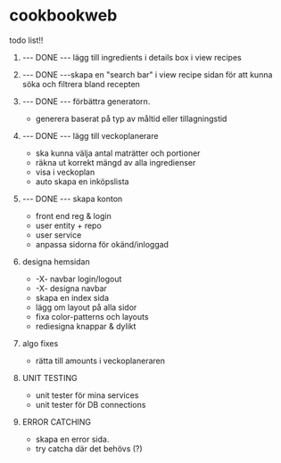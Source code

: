 # cookbookweb

todo list!!

1. --- DONE --- lägg till ingredients i details box i view recipes 
2. --- DONE ---skapa en "search bar" i view recipe sidan för att kunna söka och filtrera bland recepten
3. --- DONE --- förbättra generatorn.
   - generera baserat på typ av måltid eller tillagningstid

4. --- DONE --- lägg till veckoplanerare
   - ska kunna välja antal maträtter och portioner
   - räkna ut korrekt mängd av alla ingredienser
   - visa i veckoplan
   - auto skapa en inköpslista

5. --- DONE --- skapa konton
   - front end reg & login
   - user entity + repo
   - user service 
   - anpassa sidorna för okänd/inloggad

6. designa hemsidan
   - -X- navbar login/logout 
   - -X- designa navbar 
   - skapa en index sida
   - lägg om layout på alla sidor
   - fixa color-patterns och layouts
   - rediesigna knappar & dylikt

7. algo fixes
   - rätta till amounts i veckoplaneraren

8. UNIT TESTING
   - unit tester för mina services
   - unit tester för DB connections

9. ERROR CATCHING
   - skapa en error sida. 
   - try catcha där det behövs (?)



